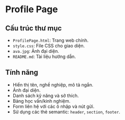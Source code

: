 # Profile Page

## Cấu trúc thư mục

- `ProfilePage.html`: Trang web chính.
- `style.css`: File CSS cho giao diện.
- `ava.jpg`: Ảnh đại diện.
- `README.md`: Tài liệu hướng dẫn.


## Tính năng

- Hiển thị tên, nghề nghiệp, mô tả ngắn.
- Ảnh đại diện.
- Danh sách kỹ năng và sở thích.
- Bảng học vấn/kinh nghiệm.
- Form liên hệ với các ô nhập và nút gửi.
- Sử dụng các thẻ semantic: `header`, `section`, `footer`.
